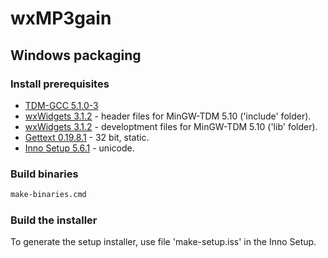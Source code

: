 # wxMP3gain

## Windows packaging

### Install prerequisites

* [TDM-GCC 5.1.0-3](http://sourceforge.net/projects/tdm-gcc/files/TDM-GCC%20Installer/tdm-gcc-5.1.0-3.exe)
* [wxWidgets 3.1.2](https://github.com/wxWidgets/wxWidgets/releases/download/v3.1.2/wxWidgets-3.1.2-headers.7z) - header files for MinGW-TDM 5.10 ('include' folder).
* [wxWidgets 3.1.2](https://github.com/wxWidgets/wxWidgets/releases/download/v3.1.2/wxMSW-3.1.2_gcc510TDM_Dev.7z) - developtment files for MinGW-TDM 5.10 ('lib' folder).
* [Gettext 0.19.8.1](https://mlocati.github.io/articles/gettext-iconv-windows.html) - 32 bit, static.
* [Inno Setup 5.6.1](http://www.jrsoftware.org/download.php/is-unicode.exe) - unicode.

### Build binaries

```sh
make-binaries.cmd
```

### Build the installer

To generate the setup installer, use file 'make-setup.iss' in the Inno Setup.
